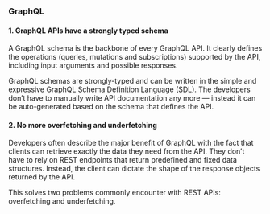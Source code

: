 
### GraphQL
#### 1. GraphQL APIs have a strongly typed schema
A GraphQL schema is the backbone of every GraphQL API. It clearly defines the operations (queries, mutations and subscriptions) supported by the API, including input arguments and possible responses. 

GraphQL schemas are strongly-typed and can be written in the simple and expressive GraphQL Schema Definition Language (SDL). 
The developers don’t have to manually write API documentation any more — instead it can be auto-generated based on the schema that defines the API. 

#### 2. No more overfetching and underfetching
Developers often describe the major benefit of GraphQL with the fact that clients can retrieve exactly the data they need from the API. They don’t have to rely on REST endpoints that return predefined and fixed data structures. Instead, the client can dictate the shape of the response objects returned by the API.

This solves two problems commonly encounter with REST APIs: overfetching and underfetching.
